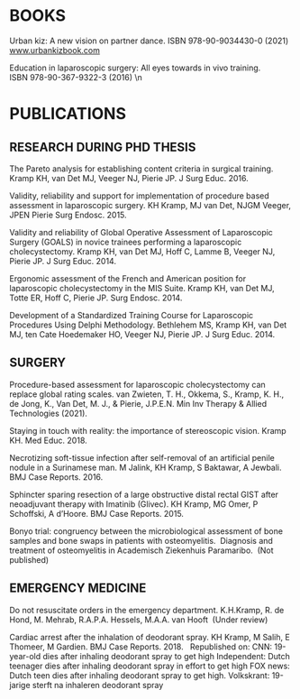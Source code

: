 # BOOKS
Urban kiz: A new vision on partner dance. 
ISBN 978-90-9034430-0 (2021)
www.urbankizbook.com

Education in laparoscopic surgery: All eyes towards in vivo training.  
ISBN 978-90-367-9322-3 (2016)
\n



# PUBLICATIONS
## RESEARCH DURING PHD THESIS
The Pareto analysis for establishing content criteria in surgical training. 
Kramp KH, van Det MJ, Veeger NJ, Pierie JP.
J Surg Educ. 2016. 

Validity, reliability and support for implementation of procedure based assessment in laparoscopic surgery.
KH Kramp, MJ van Det, NJGM Veeger, JPEN Pierie
Surg Endosc. 2015. 

Validity and reliability of Global Operative Assessment of Laparoscopic Surgery (GOALS) in novice trainees performing a laparoscopic cholecystectomy.
Kramp KH, van Det MJ, Hoff C, Lamme B, Veeger NJ, Pierie JP.
J Surg Educ. 2014. 

Ergonomic assessment of the French and American position for laparoscopic cholecystectomy in the MIS Suite.
Kramp KH, van Det MJ, Totte ER, Hoff C, Pierie JP.
Surg Endosc. 2014.

Development of a Standardized Training Course for Laparoscopic Procedures Using Delphi Methodology.
Bethlehem MS, Kramp KH, van Det MJ, ten Cate Hoedemaker HO, Veeger NJ, Pierie JP. 
J Surg Educ. 2014. 

## SURGERY
Procedure-based assessment for laparoscopic cholecystectomy can replace global rating scales.
van Zwieten, T. H., Okkema, S., Kramp, K. H., de Jong, K., Van Det, M. J., & Pierie, J.P.E.N.
Min Inv Therapy & Allied Technologies (2021).

Staying in touch with reality: the importance of stereoscopic vision.
Kramp KH. 
Med Educ. 2018.  

Necrotizing soft-tissue infection after self-removal of an artificial penile nodule in a Surinamese man.
M Jalink, KH Kramp, S Baktawar, A Jewbali.
BMJ Case Reports. 2016.  

Sphincter sparing resection of a large obstructive distal rectal GIST after neoadjuvant therapy with Imatinib (Glivec). 
KH Kramp, MG Omer, P Schoffski, A d’Hoore. 
BMJ Case Reports. 2015. 

Bonyo trial: congruency between the microbiological assessment of bone samples and bone swaps in patients with osteomyelitis.  Diagnosis and treatment of osteomyelitis in Academisch Ziekenhuis Paramaribo. 
(Not published)

## EMERGENCY MEDICINE
Do not resuscitate orders in the emergency department.
K.H.Kramp, R. de Hond, M. Mehrab, R.A.P.A. Hessels, M.A.A. van Hooft  
(Under review)

Cardiac arrest after the inhalation of deodorant spray.
KH Kramp, M Salih, E Thomeer, M Gardien.
BMJ Case Reports. 2018.  
Republished on:
CNN: 19-year-old dies after inhaling deodorant spray to get high
Independent: Dutch teenager dies after inhaling deodorant spray in effort to get high
FOX news: Dutch teen dies after inhaling deodorant spray to get high.
Volkskrant: 19-jarige sterft na inhaleren deodorant spray

